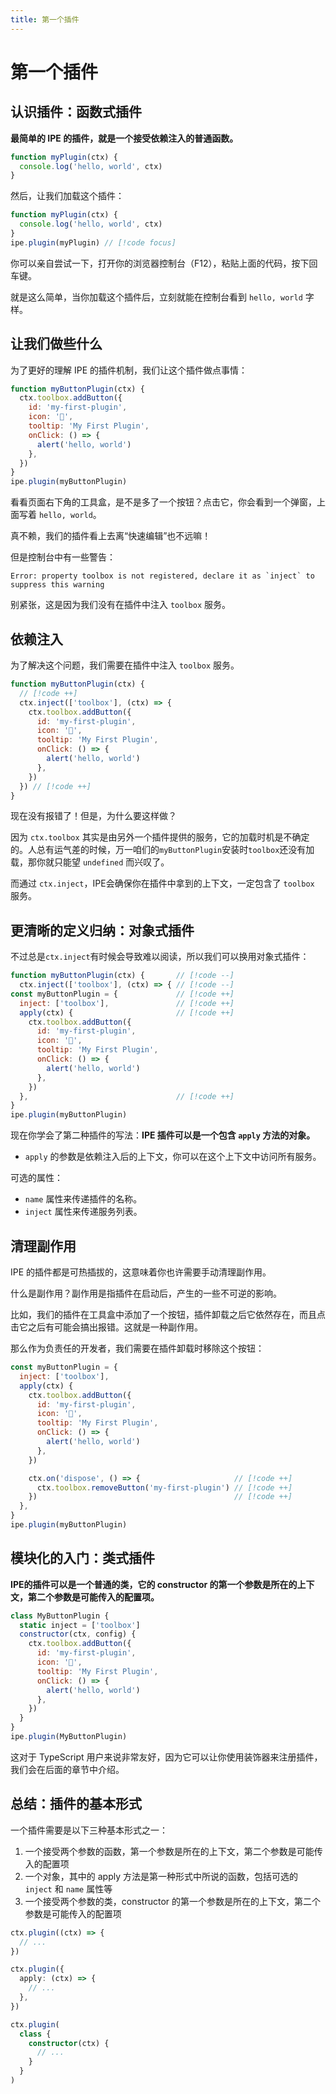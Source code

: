 ```yaml
---
title: 第一个插件
---
```


# 第一个插件

## 认识插件：函数式插件

**最简单的 IPE 的插件，就是一个接受依赖注入的普通函数。**

```js
function myPlugin(ctx) {
  console.log('hello, world', ctx)
}
```

然后，让我们加载这个插件：

```js
function myPlugin(ctx) {
  console.log('hello, world', ctx)
}
ipe.plugin(myPlugin) // [!code focus]
```

你可以亲自尝试一下，打开你的浏览器控制台（F12），粘贴上面的代码，按下回车键。

就是这么简单，当你加载这个插件后，立刻就能在控制台看到 `hello, world` 字样。

## 让我们做些什么

为了更好的理解 IPE 的插件机制，我们让这个插件做点事情：

```js
function myButtonPlugin(ctx) {
  ctx.toolbox.addButton({
    id: 'my-first-plugin',
    icon: '👋',
    tooltip: 'My First Plugin',
    onClick: () => {
      alert('hello, world')
    },
  })
}
ipe.plugin(myButtonPlugin)
```

看看页面右下角的工具盒，是不是多了一个按钮？点击它，你会看到一个弹窗，上面写着 `hello, world`。

真不赖，我们的插件看上去离“快速编辑”也不远嘛！

但是控制台中有一些警告：

```
Error: property toolbox is not registered, declare it as `inject` to suppress this warning
```

别紧张，这是因为我们没有在插件中注入 `toolbox` 服务。

## 依赖注入

为了解决这个问题，我们需要在插件中注入 `toolbox` 服务。

```js
function myButtonPlugin(ctx) {
  // [!code ++]
  ctx.inject(['toolbox'], (ctx) => {
    ctx.toolbox.addButton({
      id: 'my-first-plugin',
      icon: '👋',
      tooltip: 'My First Plugin',
      onClick: () => {
        alert('hello, world')
      },
    })
  }) // [!code ++]
}
```

现在没有报错了！但是，为什么要这样做？

因为 `ctx.toolbox` 其实是由另外一个插件提供的服务，它的加载时机是不确定的。人总有运气差的时候，万一咱们的`myButtonPlugin`安装时`toolbox`还没有加载，那你就只能望 `undefined` 而兴叹了。

而通过 `ctx.inject`，IPE会确保你在插件中拿到的上下文，一定包含了 `toolbox` 服务。

## 更清晰的定义归纳：对象式插件

不过总是`ctx.inject`有时候会导致难以阅读，所以我们可以换用对象式插件：

<!-- prettier-ignore -->
```js
function myButtonPlugin(ctx) {       // [!code --]
  ctx.inject(['toolbox'], (ctx) => { // [!code --]
const myButtonPlugin = {             // [!code ++]
  inject: ['toolbox'],               // [!code ++]
  apply(ctx) {                       // [!code ++]
    ctx.toolbox.addButton({
      id: 'my-first-plugin',
      icon: '👋',
      tooltip: 'My First Plugin',
      onClick: () => {
        alert('hello, world')
      },
    })
  },                                 // [!code ++]
}
ipe.plugin(myButtonPlugin)
```

现在你学会了第二种插件的写法：**IPE 插件可以是一个包含 `apply` 方法的对象。**

- `apply` 的参数是依赖注入后的上下文，你可以在这个上下文中访问所有服务。

可选的属性：

- `name` 属性来传递插件的名称。
- `inject` 属性来传递服务列表。

## 清理副作用

IPE 的插件都是可热插拔的，这意味着你也许需要手动清理副作用。

什么是副作用？副作用是指插件在启动后，产生的一些不可逆的影响。

比如，我们的插件在工具盒中添加了一个按钮，插件卸载之后它依然存在，而且点击它之后有可能会搞出报错。这就是一种副作用。

那么作为负责任的开发者，我们需要在插件卸载时移除这个按钮：

<!-- prettier-ignore -->
```js
const myButtonPlugin = {
  inject: ['toolbox'],
  apply(ctx) {
    ctx.toolbox.addButton({
      id: 'my-first-plugin',
      icon: '👋',
      tooltip: 'My First Plugin',
      onClick: () => {
        alert('hello, world')
      },
    })

    ctx.on('dispose', () => {                     // [!code ++]
      ctx.toolbox.removeButton('my-first-plugin') // [!code ++]
    })                                            // [!code ++]
  },
}
ipe.plugin(myButtonPlugin)
```

## 模块化的入门：类式插件

**IPE的插件可以是一个普通的类，它的 constructor 的第一个参数是所在的上下文，第二个参数是可能传入的配置项。**

```js
class MyButtonPlugin {
  static inject = ['toolbox']
  constructor(ctx, config) {
    ctx.toolbox.addButton({
      id: 'my-first-plugin',
      icon: '👋',
      tooltip: 'My First Plugin',
      onClick: () => {
        alert('hello, world')
      },
    })
  }
}
ipe.plugin(MyButtonPlugin)
```

这对于 TypeScript 用户来说非常友好，因为它可以让你使用装饰器来注册插件，我们会在后面的章节中介绍。

## 总结：插件的基本形式

一个插件需要是以下三种基本形式之一：

1. 一个接受两个参数的函数，第一个参数是所在的上下文，第二个参数是可能传入的配置项
2. 一个对象，其中的 apply 方法是第一种形式中所说的函数，包括可选的 `inject` 和 `name` 属性等
3. 一个接受两个参数的类，constructor 的第一个参数是所在的上下文，第二个参数是可能传入的配置项

```ts
ctx.plugin((ctx) => {
  // ...
})

ctx.plugin({
  apply: (ctx) => {
    // ...
  },
})

ctx.plugin(
  class {
    constructor(ctx) {
      // ...
    }
  }
)
```
